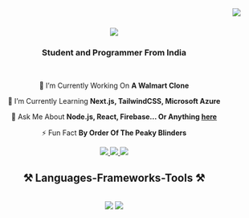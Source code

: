 <img align="right" src="https://visitor-badge.laobi.icu/badge?page_id=atharvbakale.atharvbakale" />

<h1 align="center">
    <img src="https://readme-typing-svg.herokuapp.com/?font=Righteous&size=35&center=true&vCenter=true&width=500&height=70&duration=4000&lines=Hey+There!+👋🏻;+I'm+Atharv+Bakale!;" />
</h1>

<h3 align="center">Student and Programmer From India</h3>

<br>

<div align="center">
 
 🔭 I’m Currently Working On **A Walmart Clone**
 
 🌱 I’m Currently Learning **Next.js, TailwindCSS, Microsoft Azure**

💬 Ask Me About **Node.js, React, Firebase... Or Anything [here](https://github.com/AtharvBakale/AtharvBakale/issues)**

⚡ Fun Fact **By Order Of The Peaky Blinders**

 </div>

<div align="center"> 
  <a href="mailto:bakaleatharv13@gmail.com">
    <img src="https://img.shields.io/badge/Gmail-333333?style=for-the-badge&logo=gmail&logoColor=red" />
  </a>
  <a href="https://instagram.com/atharv.bakale">
    <img src="https://img.shields.io/badge/Instagram-E4405F?style=for-the-badge&logo=instagram&logoColor=white" />
  </a>
  <a href="https://open.spotify.com/user/31uymw5igautlfkxztdgdraxo2ki?si=431248a3fafa46e3">
    <img src="https://img.shields.io/badge/Spotify-1ED760?&style=for-the-badge&logo=spotify&logoColor=white" />
  </a>
</div>

</hr>

<h2 align="center">⚒️ Languages-Frameworks-Tools ⚒️</h2>
<br/>
<div align="center">
    <img src="https://skillicons.dev/icons?i=react,bootstrap,mui,html,css,vscode,github,figma,tailwind,git,r" />
    <img src="https://skillicons.dev/icons?i=nodejs,python,javascript,typescript,express,firebase,mongodb,c,java,nextjs,mysql,flask" /><br>
</div>
